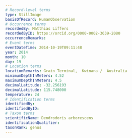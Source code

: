 ```yaml
---
# Record-level terms
type: StillImage
basisOfRecord: HumanObservation
# Occurrence terms
recordedBy: Matthias Liffers
recordedByID: https://orcid.org/0000-0002-3639-2080
occurrenceRemarks: 
# Event terms
eventDateTime: 2014-10-19T09:11:48
year: 2014
month: 10
day: 19
# Location terms
locationRemarks: Grain Terminal,  Kwinana /  Australia
minimumDepthInMeters: 4.52
maximumDepthInMeters: 4.5
decimalLatitude: -32.256193
decimalLatitude: 115.748000
temperature: 24
# Identification terms
identifiedBy: 
identifiedByID: 
# Taxon terms
scientificName: Dendrodoris arborescens
identificationQualifier: 
taxonRank: genus
---
```

